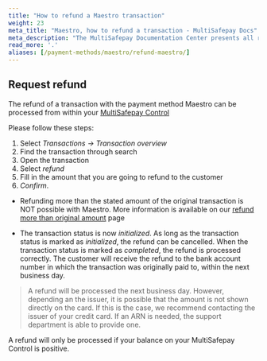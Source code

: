 ```yaml
---
title: "How to refund a Maestro transaction"
weight: 23
meta_title: "Maestro, how to refund a transaction - MultiSafepay Docs"
meta_description: "The MultiSafepay Documentation Center presents all relevant information about our Plugins and API. You can also find support pages for payment methods, tools and general questions as well as the contact details of our Support and Integration Teams."
read_more: '.'
aliases: [/payment-methods/maestro/refund-maestro/]
---
```

## Request refund
The refund of a transaction with the payment method Maestro can be processed from within your [MultiSafepay Control](https://merchant.multisafepay.com)

Please follow these steps:

1. Select _Transactions → Transaction overview_
2. Find the transaction through search
3. Open the transaction
4. Select _refund_
5. Fill in the amount that you are going to refund to the customer
6. _Confirm_.

* Refunding more than the stated amount of the original transaction is NOT possible with Maestro. More information is available on our [refund more than original amount](/faq/finance/refund-more-than-original-amount) page

* The transaction status is now _initialized_. As long as the transaction status is marked as _initialized_, the refund can be cancelled. When the transaction status is marked as _completed_, the refund is processed correctly. The customer will receive the refund to the bank account number in which the transaction was originally paid to, within the next business day.

> A refund will be processed the next business day. However, depending an the issuer, it is possible that the amount is not shown directly on the card. If this is the case, we recommend contacting the issuer of your credit card. If an ARN is needed, the support department is able to provide one. 

A refund will only be processed if your balance on your MultiSafepay Control is positive.
